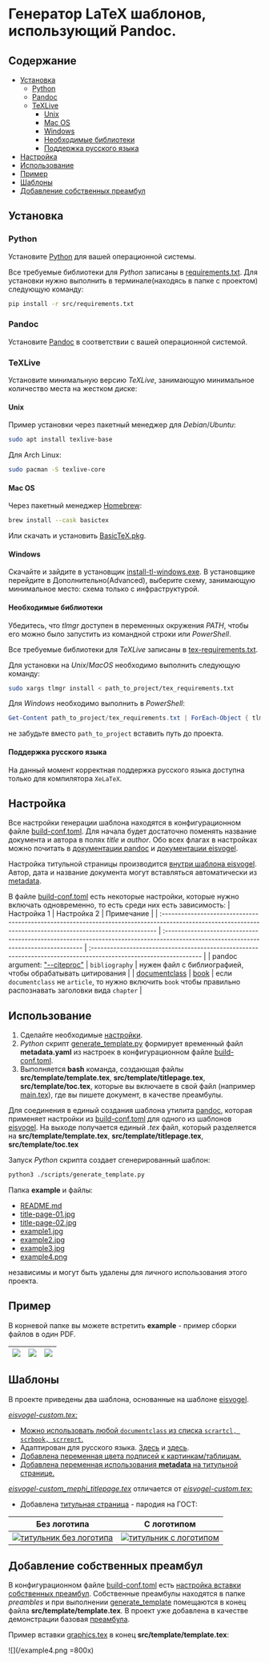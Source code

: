 # Генератор LaTeX шаблонов, использующий Pandoc. <!-- omit in toc -->

## Содержание <!-- omit in toc -->

- [Установка](#установка)
  - [Python](#python)
  - [Pandoc](#pandoc)
  - [TeXLive](#texlive)
    - [Unix](#unix)
    - [Mac OS](#mac-os)
    - [Windows](#windows)
    - [Необходимые библиотеки](#необходимые-библиотеки)
    - [Поддержка русского языка](#поддержка-русского-языка)
- [Настройка](#настройка)
- [Использование](#использование)
- [Пример](#пример)
- [Шаблоны](#шаблоны)
- [Добавление собственных преамбул](#добавление-собственных-преамбул)

## Установка

### Python

Установите [Python](https://www.python.org) для вашей операционной системы.

Все требуемые библиотеки для *Python* записаны в [requirements.txt](scripts/requirements.txt). Для установки нужно выполнить в терминале(находясь в папке с проектом) следующую команду:

```bash
pip install -r src/requirements.txt
```

### Pandoc

Установите [Pandoc](https://pandoc.org/getting-started.html) в соответствии с вашей операционной системой.

### TeXLive

Установите минимальную версию *TeXLive*, занимающую минимальное количество места на жестком диске:

#### Unix

Пример установки через пакетный менеджер для *Debian*/*Ubuntu*:

```bash
sudo apt install texlive-base
```

Для Arch Linux:

```bash
sudo pacman -S texlive-core
```

#### Mac OS

Через пакетный менеджер [Homebrew](https://brew.sh):

```bash
brew install --cask basictex
```

Или скачать и установить [BasicTeX.pkg](https://tug.org/mactex/morepackages.html).

#### Windows

Скачайте и зайдите в установщик [install-tl-windows.exe](https://tug.org/texlive/windows.html).
В установщике перейдите в Дополнительно(Advanced), выберите схему, занимающую минимальное место: схема только с инфраструктурой.

#### Необходимые библиотеки

Убедитесь, что *tlmgr* доступен в переменных окружения *PATH*, чтобы его можно было запустить из командной строки или *PowerShell*.

Все требуемые библиотеки для *TeXLive* записаны в [tex-requirements.txt](/tex_requirements.txt).

Для установки на *Unix*/*MacOS* необходимо выполнить следующую команду:

```bash
sudo xargs tlmgr install < path_to_project/tex_requirements.txt
```

Для *Windows* необходимо выполнить в *PowerShell*:

```powershell
Get-Content path_to_project/tex_requirements.txt | ForEach-Object { tlmgr install $_ }
```

не забудьте вместо `path_to_project` вставить путь до проекта.

#### Поддержка русского языка

На данный момент корректная поддержка русского языка доступна только для компилятора `XeLaTeX`.

## Настройка

Все настройки генерации шаблона находятся в конфигурационном файле [build-conf.toml](/build-conf.toml).
Для начала будет достаточно поменять название документа и автора в полях *title* и *author*.
Обо всех флагах в настройках можно почитать в [документации pandoc](https://pandoc.org/MANUAL.html) и [документации eisvogel](https://github.com/Wandmalfarbe/pandoc-latex-template/tree/master?tab=readme-ov-file#custom-template-variables).

Настройка титульной страницы производится [внутри шаблона eisvogel](https://github.com/retrobannerS/latex_template_generator/blob/e5565de0b30b239d3c34c168d4d57dab49b942da/templates/eisvogel-custom.tex#L986C1-L1066C1).
Автор, дата и название документа могут вставляться автоматически из [metadata](https://github.com/retrobannerS/latex_template_generator/blob/e5565de0b30b239d3c34c168d4d57dab49b942da/build-conf.toml#L18C1-L24C12).

В файле [build-conf.toml](/build-conf.toml) есть некоторые настройки, которые нужно включать одновременно, то есть среди них есть зависимость:
| Настройка 1                                                                                                                                                 | Настройка 2                                                                                                                         | Примечание                                                                                                        |
| :---------------------------------------------------------------------------------------------------------------------------------------------------------- | :---------------------------------------------------------------------------------------------------------------------------------- | :---------------------------------------------------------------------------------------------------------------- |
| pandoc argument: ["--citeproc"](https://github.com/retrobannerS/latex_template_generator/blob/e5565de0b30b239d3c34c168d4d57dab49b942da/build-conf.toml#L12) | `bibliography`                                                                                                                      | нужен файл с библиографией, чтобы обрабатывать цитирования                                                        |
| [documentclass](https://github.com/retrobannerS/latex_template_generator/blob/e5565de0b30b239d3c34c168d4d57dab49b942da/build-conf.toml#L31)                 | [book](https://github.com/retrobannerS/latex_template_generator/blob/e5565de0b30b239d3c34c168d4d57dab49b942da/build-conf.toml#L160) | если `documentclass` не `article`, то нужно включить `book` чтобы правильно распознавать заголовки вида `chapter` |

## Использование

1. Сделайте необходимые [настройки](#настройка).
2. *Python* скрипт [generate_template.py](/scripts/generate_template.py) формирует временный файл **metadata.yaml** из настроек в конфигурационном файле [build-conf.toml](/build-conf.toml).
3. Выполняется **bash** команда, создающая файлы **src/template/template.tex**, **src/template/titlepage.tex**, **src/template/toc.tex**, которые вы включаете в свой файл (например [main.tex](src/main.tex)), где вы пишете документ, в качестве преамбулы.

Для соединения в единый создания шаблона утилита [pandoc](https://pandoc.org/index.html), которая применяет настройки из [build-conf.toml](/build-conf.toml) для одного из шаблонов [eisvogel](https://github.com/Wandmalfarbe/pandoc-latex-template/tree/master?tab=readme-ov-file#custom-template-variables). На выходе получается единый *.tex* файл, который разделяется на **src/template/template.tex**, **src/template/titlepage.tex**, **src/template/toc.tex**

Запуск *Python* скрипта создает сгенерированный шаблон:

```bash
python3 ./scripts/generate_template.py
```

Папка **example** и файлы:

- [README.md](/README.md)
- [title-page-01.jpg](/title-page-01.jpg)
- [title-page-02.jpg](/title-page-02.jpg)
- [example1.jpg](/example1.jpg)
- [example2.jpg](/example12.jpg)
- [example3.jpg](/example3.jpg)
- [example4.png](/example4.png)

независимы и могут быть удалены для личного использования этого проекта.

## Пример

В корневой папке вы можете встретить **example** - пример сборки файлов в один PDF.

| [![](/example1.jpg)](/example1.jpg) | [![](/example2.jpg)](/example2.jpg) | [![](/example3.jpg)](/example3.jpg) |
| ----------------------------------- | ----------------------------------- | ----------------------------------- |

## Шаблоны

В проекте приведены два шаблона, основанные на шаблоне [eisvogel](https://github.com/Wandmalfarbe/pandoc-latex-template/tree/master?tab=readme-ov-file#custom-template-variables).

[*eisvogel-custom.tex:*](/templates/eisvogel-custom.tex)

- [Можно использовать любой `documentclass` из списка `scrartcl, scrbook, scrreprt`.](https://github.com/retrobannerS/latex_template_generator/blob/e5565de0b30b239d3c34c168d4d57dab49b942da/templates/eisvogel-custom.tex#L76)
- Адаптирован для русского языка. [Здесь](https://github.com/retrobannerS/latex_template_generator/blob/e5565de0b30b239d3c34c168d4d57dab49b942da/templates/eisvogel-custom.tex#L836C3-L837C27) и [здесь](https://github.com/retrobannerS/latex_template_generator/blob/e5565de0b30b239d3c34c168d4d57dab49b942da/templates/eisvogel-custom.tex#L873C3-L884C32).
- [Добавлена переменная цвета подписей к картинкам/таблицам.](https://github.com/retrobannerS/latex_template_generator/blob/e5565de0b30b239d3c34c168d4d57dab49b942da/templates/eisvogel-custom.tex#L683C1-L683C89)
- [Добавлена переменная использования **metadata** на титульной странице.](https://github.com/retrobannerS/latex_template_generator/blob/e5565de0b30b239d3c34c168d4d57dab49b942da/templates/eisvogel-custom.tex#L1017C9-L1017C29)

[*eisvogel-custom_mephi_titlepage.tex*](/templates/eisvogel-custom_mephi_titlepage.tex)
отличается от [*eisvogel-custom.tex:*](/templates/eisvogel-custom.tex)

- Добавлена [титульная страница](https://github.com/retrobannerS/latex_template_generator/blob/e5565de0b30b239d3c34c168d4d57dab49b942da/templates/eisvogel-custom_mephi_titlepage.tex#L1031C5-L1069C8) - пародия на ГОСТ:

| Без логотипа                                                        | С логотипом                                                        |
| ------------------------------------------------------------------- | ------------------------------------------------------------------ |
| [![титульник без логотипа](/title-page-01.jpg)](/title-page-01.jpg) | [![титульник с логотипом](/title-page-02.jpg)](/title-page-02.jpg) |

## Добавление собственных преамбул

В конфигурационном файле [build-conf.toml](/build-conf.toml) есть [настройка вставки собственных преамбул](https://github.com/retrobannerS/latex_template_generator/blob/e5565de0b30b239d3c34c168d4d57dab49b942da/build-conf.toml#L14C1-L16C2). Собственные преамбулы находятся в папке *preambles* и при выполнении [generate_template](/scripts/generate_template.py) помещаются в конец файла **src/template/template.tex**. В проект уже добавлена в качестве демонстрации базовая [преамбула](/preambles/graphics.tex).

Пример вставки [graphics.tex](/preambles/graphics.tex) в конец **src/template/template.tex**:

![](/example4.png =800x)

